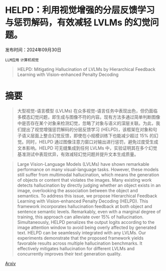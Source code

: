# HELPD：利用视觉增强的分层反馈学习与惩罚解码，有效减轻 LVLMs 的幻觉问题。

发布时间：2024年09月30日

`LLM应用` `计算机视觉`

> HELPD: Mitigating Hallucination of LVLMs by Hierarchical Feedback Learning with Vision-enhanced Penalty Decoding

# 摘要

> 大型视觉-语言模型 (LVLMs) 在众多视觉-语言任务中表现出色，但仍面临多模态幻觉问题，即生成与图像不符的内容。现有方法多通过简单判断图像中是否存在某个对象来检测幻觉，忽略了对象与语义的深层关联。为此，我们提出了视觉增强惩罚解码的分层反馈学习 (HELPD)，该框架在对象和句子语义层面上整合幻觉反馈，即使在小规模训练下也能减少超过 15% 的幻觉。同时，HELPD 通过图像注意力窗口对输出进行惩罚，避免过度受生成文本影响。HELPD 可无缝集成到任何 LVLMs 中，实验证明其在多个幻觉基准测试中表现优异，有效减轻幻觉问题并提升文本生成质量。

> Large Vision-Language Models (LVLMs) have shown remarkable performance on many visual-language tasks. However, these models still suffer from multimodal hallucination, which means the generation of objects or content that violates the images. Many existing work detects hallucination by directly judging whether an object exists in an image, overlooking the association between the object and semantics. To address this issue, we propose Hierarchical Feedback Learning with Vision-enhanced Penalty Decoding (HELPD). This framework incorporates hallucination feedback at both object and sentence semantic levels. Remarkably, even with a marginal degree of training, this approach can alleviate over 15% of hallucination. Simultaneously, HELPD penalizes the output logits according to the image attention window to avoid being overly affected by generated text. HELPD can be seamlessly integrated with any LVLMs. Our experiments demonstrate that the proposed framework yields favorable results across multiple hallucination benchmarks. It effectively mitigates hallucination for different LVLMs and concurrently improves their text generation quality.

[Arxiv](https://arxiv.org/abs/2409.20429)
